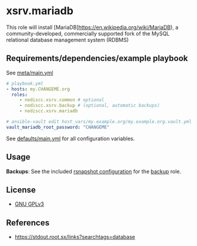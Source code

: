 # xsrv.mariadb

This role will install [MariaDB]https://en.wikipedia.org/wiki/MariaDB), a community-developed, commercially supported fork of the MySQL relational database management system (RDBMS)


## Requirements/dependencies/example playbook

See [meta/main.yml](defaults/main.yml)

```yaml
# playbook.yml
- hosts: my.CHANGEME.org
  roles:
     - nodiscc.xsrv.common # optional
     - nodiscc.xsrv.backup # (optional, automatic backups)
     - nodiscc.xsrv.mariadb

# ansible-vault edit host_vars/my.example.org/my.example.org.vault.yml
vault_mariadb_root_password: "CHANGEME"
```

See [defaults/main.yml](defaults/main.yml) for all configuration variables.


## Usage

**Backups**: See the included [rsnapshot configuration](templates/etc_rsnapshot.d_mariadb.conf.j2) for the [backup](../backup/README.md) role.


## License

- [GNU GPLv3](../../LICENSE)


## References

- https://stdout.root.sx/links?searchtags=database
